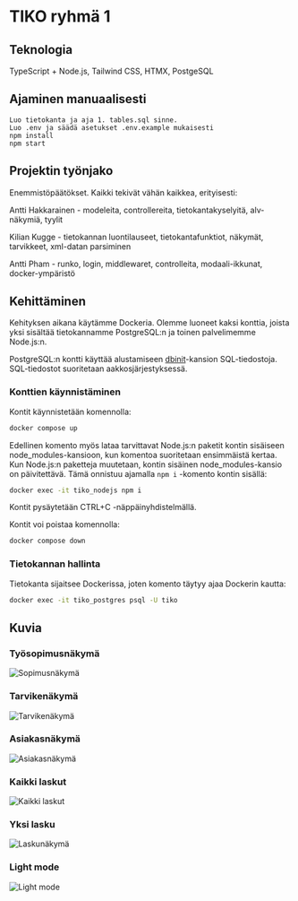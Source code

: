 # TIKO ryhmä 1

## Teknologia

TypeScript + Node.js, Tailwind CSS, HTMX, PostgeSQL

## Ajaminen manuaalisesti

```
Luo tietokanta ja aja 1. tables.sql sinne.
Luo .env ja säädä asetukset .env.example mukaisesti 
npm install
npm start
```

## Projektin työnjako

Enemmistöpäätökset. Kaikki tekivät vähän kaikkea, erityisesti:

Antti Hakkarainen - modeleita, controllereita, tietokantakyselyitä, alv-näkymiä, tyylit

Kilian Kugge - tietokannan luontilauseet, tietokantafunktiot, näkymät, tarvikkeet, xml-datan parsiminen

Antti Pham - runko, login, middlewaret, controlleita, modaali-ikkunat, docker-ympäristö

## Kehittäminen

Kehityksen aikana käytämme Dockeria. Olemme luoneet kaksi konttia, joista yksi
sisältää tietokannamme PostgreSQL:n ja toinen palvelimemme Node.js:n.

PostgreSQL:n kontti käyttää alustamiseen [dbinit](./dbinit)-kansion
SQL-tiedostoja. SQL-tiedostot suoritetaan aakkosjärjestyksessä.

### Konttien käynnistäminen

Kontit käynnistetään komennolla:

```bash
docker compose up
```

Edellinen komento myös lataa tarvittavat Node.js:n paketit kontin sisäiseen
node_modules-kansioon, kun komentoa suoritetaan ensimmäistä kertaa.
Kun Node.js:n paketteja muutetaan, kontin sisäinen node_modules-kansio on
päivitettävä. Tämä onnistuu ajamalla `npm i` -komento kontin sisällä:

```bash
docker exec -it tiko_nodejs npm i
```

Kontit pysäytetään CTRL+C -näppäinyhdistelmällä.

Kontit voi poistaa komennolla:

```bash
docker compose down
```

### Tietokannan hallinta

Tietokanta sijaitsee Dockerissa, joten komento täytyy ajaa Dockerin kautta:

```bash
docker exec -it tiko_postgres psql -U tiko
```

## Kuvia

### Työsopimusnäkymä
![Sopimusnäkymä](/doc/kuva01.png?raw=true "Työsopimusnäkymä")

### Tarvikenäkymä
![Tarvikenäkymä](/doc/kuva02.png?raw=true "Tarvikenäkymä")

### Asiakasnäkymä
![Asiakasnäkymä](/doc/kuva03.png?raw=true "Asiakasnäkymä")

### Kaikki laskut
![Kaikki laskut](/doc/kuva04.png?raw=true "Kaikki laskut")

### Yksi lasku
![Laskunäkymä](/doc/kuva06.png?raw=true "Yksi lasku")

### Light mode
![Light mode](/doc/kuva05.png?raw=true "Light mode")